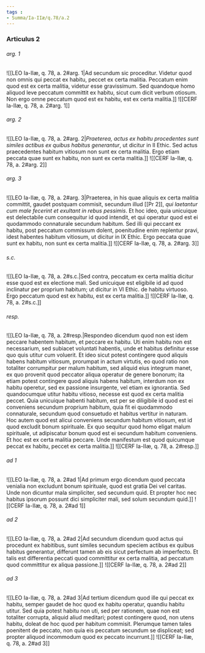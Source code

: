 ```yaml
---
tags : 
- Summa/Ia-IIæ/q.78/a.2
---
```


### Articulus 2

###### arg. 1
![[LEO Ia-IIæ, q. 78, a. 2#arg. 1|Ad secundum sic proceditur. Videtur quod non omnis qui peccat ex habitu, peccet ex certa malitia. Peccatum enim quod est ex certa malitia, videtur esse gravissimum. Sed quandoque homo aliquod leve peccatum committit ex habitu, sicut cum dicit verbum otiosum. Non ergo omne peccatum quod est ex habitu, est ex certa malitia.]]
![[CERF Ia-IIæ, q. 78, a. 2#arg. 1]]

###### arg. 2
![[LEO Ia-IIæ, q. 78, a. 2#arg. 2|*Praeterea, actus ex habitu procedentes sunt similes actibus ex quibus habitus generantur*, ut dicitur in II Ethic. Sed actus praecedentes habitum vitiosum non sunt ex certa malitia. Ergo etiam peccata quae sunt ex habitu, non sunt ex certa malitia.]]
![[CERF Ia-IIæ, q. 78, a. 2#arg. 2]]

###### arg. 3
![[LEO Ia-IIæ, q. 78, a. 2#arg. 3|Praeterea, in his quae aliquis ex certa malitia committit, gaudet postquam commisit, secundum illud [[Pr 2]], *qui laetantur cum male fecerint et exultant in rebus pessimis*. Et hoc ideo, quia unicuique est delectabile cum consequitur id quod intendit, et qui operatur quod est ei quodammodo connaturale secundum habitum. Sed illi qui peccant ex habitu, post peccatum commissum dolent, poenitudine enim replentur pravi, idest habentes habitum vitiosum, ut dicitur in IX Ethic. Ergo peccata quae sunt ex habitu, non sunt ex certa malitia.]]
![[CERF Ia-IIæ, q. 78, a. 2#arg. 3]]

###### s.c.
![[LEO Ia-IIæ, q. 78, a. 2#s.c.|Sed contra, peccatum ex certa malitia dicitur esse quod est ex electione mali. Sed unicuique est eligibile id ad quod inclinatur per proprium habitum; ut dicitur in VI Ethic. de habitu virtuoso. Ergo peccatum quod est ex habitu, est ex certa malitia.]]
![[CERF Ia-IIæ, q. 78, a. 2#s.c.]]

###### resp.
![[LEO Ia-IIæ, q. 78, a. 2#resp.|Respondeo dicendum quod non est idem peccare habentem habitum, et peccare ex habitu. Uti enim habitu non est necessarium, sed subiacet voluntati habentis, unde et habitus definitur esse quo quis utitur cum voluerit. Et ideo sicut potest contingere quod aliquis habens habitum vitiosum, prorumpat in actum virtutis, eo quod ratio non totaliter corrumpitur per malum habitum, sed aliquid eius integrum manet, ex quo provenit quod peccator aliqua operatur de genere bonorum; ita etiam potest contingere quod aliquis habens habitum, interdum non ex habitu operetur, sed ex passione insurgente, vel etiam ex ignorantia. Sed quandocumque utitur habitu vitioso, necesse est quod ex certa malitia peccet. Quia unicuique habenti habitum, est per se diligibile id quod est ei conveniens secundum proprium habitum, quia fit ei quodammodo connaturale, secundum quod consuetudo et habitus vertitur in naturam. Hoc autem quod est alicui conveniens secundum habitum vitiosum, est id quod excludit bonum spirituale. Ex quo sequitur quod homo eligat malum spirituale, ut adipiscatur bonum quod est ei secundum habitum conveniens. Et hoc est ex certa malitia peccare. Unde manifestum est quod quicumque peccat ex habitu, peccet ex certa malitia.]]
![[CERF Ia-IIæ, q. 78, a. 2#resp.]]

###### ad 1
![[LEO Ia-IIæ, q. 78, a. 2#ad 1|Ad primum ergo dicendum quod peccata venialia non excludunt bonum spirituale, quod est gratia Dei vel caritas. Unde non dicuntur mala simpliciter, sed secundum quid. Et propter hoc nec habitus ipsorum possunt dici simpliciter mali, sed solum secundum quid.]]
![[CERF Ia-IIæ, q. 78, a. 2#ad 1]]

###### ad 2
![[LEO Ia-IIæ, q. 78, a. 2#ad 2|Ad secundum dicendum quod actus qui procedunt ex habitibus, sunt similes secundum speciem actibus ex quibus habitus generantur, differunt tamen ab eis sicut perfectum ab imperfecto. Et talis est differentia peccati quod committitur ex certa malitia, ad peccatum quod committitur ex aliqua passione.]]
![[CERF Ia-IIæ, q. 78, a. 2#ad 2]]

###### ad 3
![[LEO Ia-IIæ, q. 78, a. 2#ad 3|Ad tertium dicendum quod ille qui peccat ex habitu, semper gaudet de hoc quod ex habitu operatur, quandiu habitu utitur. Sed quia potest habitu non uti, sed per rationem, quae non est totaliter corrupta, aliquid aliud meditari; potest contingere quod, non utens habitu, doleat de hoc quod per habitum commisit. Plerumque tamen tales poenitent de peccato, non quia eis peccatum secundum se displiceat; sed propter aliquod incommodum quod ex peccato incurrunt.]]
![[CERF Ia-IIæ, q. 78, a. 2#ad 3]]

